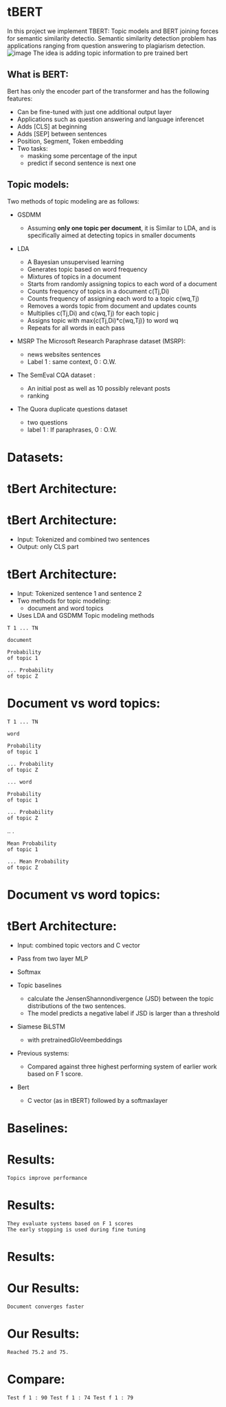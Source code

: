 # tBERT

In this project we implement TBERT: Topic models and BERT joining forces for semantic similarity detectio. 
Semantic similarity detection problem has applications ranging from question answering to plagiarism detection.
![image](https://user-images.githubusercontent.com/19387425/190729974-305d67f1-d58c-4926-b406-76d577fbd1bf.png)
The idea is adding topic information to pre trained bert
## What is BERT:
Bert has only the encoder part of the transformer and has the following features:
- Can be fine-tuned with just one additional output layer
- Applications such as question answering and language inferencet
- Adds [CLS] at beginning
- Adds [SEP] between sentences
- Position, Segment, Token embedding
- Two tasks:
  - masking some percentage of the input
  - predict if second sentence is next one

## Topic models:
Two methods of topic modeling are as follows:
- GSDMM
  - Assuming **only one topic per document**, it is Similar to LDA, and is specifically aimed at detecting topics in smaller documents
- LDA
  - A Bayesian unsupervised learning
  - Generates topic based on word frequency
  - Mixtures of topics in a document
  - Starts from randomly assigning topics to each word of a document
  - Counts frequency of topics in a document c(Tj,Di)
  - Counts frequency of assigning each word to a topic c(wq,Tj)
  - Removes a words topic from document and updates counts
  - Multiplies c(Tj,Di) and c(wq,Tj) for each topic j
  - Assigns topic with max{c(Tj,Di)*c(wq,Tj)} to word wq
  - Repeats for all words in each pass




- MSRP The Microsoft Research Paraphrase dataset (MSRP):
    - news websites sentences
    - Label 1 : same context, 0 : O.W.
- The SemEval CQA dataset :
    - An initial post as well as 10 possibly relevant posts
    - ranking
- The Quora duplicate questions dataset
    - two questions
    - label 1 : If paraphrases, 0 : O.W.

# Datasets:


# tBert Architecture:


# tBert Architecture:

- Input: Tokenized and combined two sentences
- Output: only CLS part


# tBert Architecture:

- Input: Tokenized sentence 1 and sentence 2
- Two methods for topic modeling:
    - document and word topics
- Uses LDA and GSDMM Topic modeling methods


```
T 1 ... TN
```
```
document
```
```
Probability
of topic 1
```
```
... Probability
of topic Z
```
# Document vs word topics:


```
T 1 ... TN
```
```
word
```
```
Probability
of topic 1
```
```
... Probability
of topic Z
```
```
... word
```
```
Probability
of topic 1
```
```
... Probability
of topic Z
```
..
   .

```
Mean Probability
of topic 1
```
```
... Mean Probability
of topic Z
```
# Document vs word topics:


# tBert Architecture:

- Input: combined topic vectors and C vector
- Pass from two layer MLP
- Softmax


- Topic baselines
    - calculate the JensenShannondivergence (JSD) between the topic distributions
       of the two sentences.
    - The model predicts a negative label if JSD is larger than a threshold
- Siamese BiLSTM
    - with pretrainedGloVeembeddings
- Previous systems:
    - Compared against three highest performing system of earlier work based on
       F 1 score.
- Bert
    - C vector (as in tBERT) followed by a softmaxlayer

# Baselines:


# Results:

```
Topics improve performance
```

# Results:

```
They evaluate systems based on F 1 scores
The early stopping is used during fine tuning
```

# Results:


# Our Results:

```
Document converges faster
```

# Our Results:

```
Reached 75.2 and 75.
```

# Compare:

```
Test f 1 : 90 Test f 1 : 74 Test f 1 : 79
```

